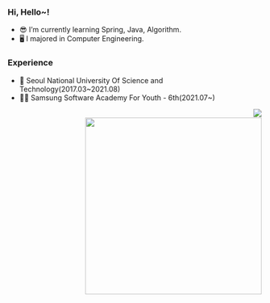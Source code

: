 ### Hi, Hello~!
- 😎 I’m currently learning Spring, Java, Algorithm.
- 🖥 I majored in Computer Engineering.

### Experience
- 🍅 Seoul National University Of Science and Technology(2017.03~2021.08)
- 👩‍💻 Samsung Software Academy For Youth - 6th(2021.07~)

<img align="right" src="http://mazassumnida.wtf/api/mini/generate_badge?boj=sy77"><br/>
<img align="right" src="https://github-readme-stats.vercel.app/api?username=pondsuyeon&count_private=true" width="350">
